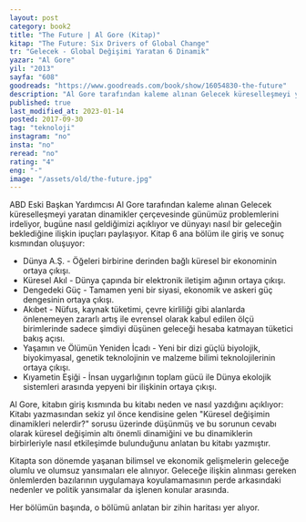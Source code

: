 ```yaml
---
layout: post  
category: book2  
title: "The Future | Al Gore (Kitap)"  
kitap: "The Future: Six Drivers of Global Change"  
tr: "Gelecek - Global Değişimi Yaratan 6 Dinamik"  
yazar: "Al Gore"  
yil: "2013"  
sayfa: "608"  
goodreads: "https://www.goodreads.com/book/show/16054830-the-future"
description: "Al Gore tarafından kaleme alınan Gelecek küreselleşmeyi yaratan dinamikler çerçevesinde günümüz problemlerini irdeliyor."
published: true
last_modified_at: 2023-01-14
posted: 2017-09-30
tag: "teknoloji"
instagram: "no"
insta: "no"
reread: "no"
rating: "4"
eng: "-"
image: "/assets/old/the-future.jpg"
---
```


ABD Eski Başkan Yardımcısı Al Gore tarafından kaleme alınan Gelecek küreselleşmeyi yaratan dinamikler çerçevesinde günümüz problemlerini irdeliyor, bugüne nasıl geldiğimizi açıklıyor ve dünyayı nasıl bir geleceğin beklediğine ilişkin ipuçları paylaşıyor. Kitap 6 ana bölüm ile giriş ve sonuç kısmından oluşuyor:  
  
- Dünya A.Ş. - Öğeleri birbirine derinden bağlı küresel bir ekonominin ortaya çıkışı.  
- Küresel Akıl - Dünya çapında bir elektronik iletişim ağının ortaya çıkışı.  
- Dengedeki Güç - Tamamen yeni bir siyasi, ekonomik ve askeri güç dengesinin ortaya çıkışı.  
- Akıbet - Nüfus, kaynak tüketimi, çevre kirliliği gibi alanlarda önlenemeyen zararlı artış ile evrensel olarak kabul edilen ölçü birimlerinde sadece şimdiyi düşünen geleceği hesaba katmayan tüketici bakış açısı.  
- Yaşamın ve Ölümün Yeniden İcadı - Yeni bir dizi güçlü biyolojik, biyokimyasal, genetik teknolojinin ve malzeme bilimi teknolojilerinin ortaya çıkışı.  
- Kıyametin Eşiği - İnsan uygarlığının toplam gücü ile Dünya ekolojik sistemleri arasında yepyeni bir ilişkinin ortaya çıkışı.  
  
Al Gore, kitabın giriş kısmında bu kitabı neden ve nasıl yazdığını açıklıyor: Kitabı yazmasından sekiz yıl önce kendisine gelen "Küresel değişimin dinamikleri nelerdir?" sorusu üzerinde düşünmüş ve bu sorunun cevabı olarak küresel değişimin altı önemli dinamiğini ve bu dinamiklerin birbirleriyle nasıl etkileşimde bulunduğunu anlatan bu kitabı yazmıştır.  
  
Kitapta son dönemde yaşanan bilimsel ve ekonomik gelişmelerin geleceğe olumlu ve olumsuz yansımaları ele alınıyor. Geleceğe ilişkin alınması gereken önlemlerden bazılarının uygulamaya koyulamamasının perde arkasındaki nedenler ve politik yansımalar da işlenen konular arasında.  
  
Her bölümün başında, o bölümü anlatan bir zihin haritası yer alıyor.  
  
